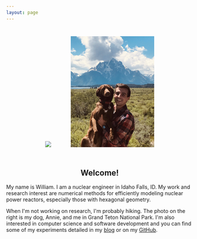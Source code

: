 ```yaml
---
layout: page
---
```


<div aligh="center" style="text-align:center;">
<img style="width:auto; height:300px; padding:25px" src="/assets/headshot.jpg" />
<img style="width:auto; height:300px; padding:25px" src="/assets/william_annie_teton.jpg" />
</div>

<div align="center" style="text-align:center;">
<h2>Welcome!</h2>
</div>

My name is William.
I am a nuclear engineer in Idaho Falls, ID.
My work and research interest are numerical methods for efficiently modeling nuclear power reactors, especially those with hexagonal geometry.

When I'm not working on research, I'm probably hiking.
The photo on the right is my dog, Annie, and me in Grand Teton National Park.
I'm also interested in computer science and software development and you can find some of my experiments detailed in my [blog](/blog) or on my [GitHub](https://github.com/wcdawn).
